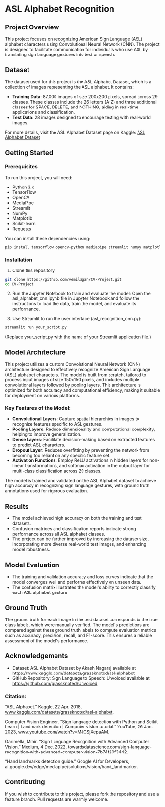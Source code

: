 # ASL Alphabet Recognition

## Project Overview

This project focuses on recognizing American Sign Language (ASL) alphabet characters using Convolutional Neural Network (CNN). The project is designed to facilitate communication for individuals who use ASL by translating sign language gestures into text or speech.

## Dataset

The dataset used for this project is the ASL Alphabet Dataset, which is a collection of images representing the ASL alphabet. It contains:

- **Training Data**: 87,000 images of size 200x200 pixels, spread across 29 classes. These classes include the 26 letters (A-Z) and three additional classes for SPACE, DELETE, and NOTHING, aiding in real-time applications and classification.
- **Test Data**: 28 images designed to encourage testing with real-world images.

For more details, visit the ASL Alphabet Dataset page on Kaggle: [ASL Alphabet Dataset](https://www.kaggle.com/datasets/grassknoted/asl-alphabet)

## Getting Started

### Prerequisites

To run this project, you will need:
- Python 3.x
- TensorFlow
- OpenCV
- MediaPipe
- Streamlit
- NumPy
- Matplotlib
- Scikit-learn
- Requests

You can install these dependencies using:

```bash
pip install tensorflow opencv-python mediapipe streamlit numpy matplotlib scikit-learn requests
```

### Installation

1. Clone this repository: 
```bash
git clone https://github.com/vemilagan/CV-Project.git
cd CV-Project
```

2. Run the Jupyter Notebook to train and evaluate the model:
Open the asl_alphabet_cnn.ipynb file in Jupyter Notebook and follow the instructions to load the data, train the model, and evaluate its performance.

3. Use Streamlit to run the user interface (asl_recognition_cnn.py):
```bash
streamlit run your_script.py
```
(Replace your_script.py with the name of your Streamlit application file.)

## Model Architecture
This project utilizes a custom Convolutional Neural Network (CNN) architecture designed to effectively recognize American Sign Language (ASL) alphabet characters. The model is built from scratch, tailored to process input images of size 150x150 pixels, and includes multiple convolutional layers followed by pooling layers. This architecture is optimized for both accuracy and computational efficiency, making it suitable for deployment on various platforms.

### Key Features of the Model:
- **Convolutional Layers**: Capture spatial hierarchies in images to recognize features specific to ASL gestures.
- **Pooling Layers**: Reduce dimensionality and computational complexity, helping to improve generalization.
- **Dense Layers**: Facilitate decision-making based on extracted features to predict ASL characters.
- **Dropout Layer**: Reduces overfitting by preventing the network from becoming too reliant on any specific feature set.
- **Activation Functions**: Employ ReLU activations in hidden layers for non-linear transformations, and softmax activation in the output layer for multi-class classification across 29 classes.

The model is trained and validated on the ASL Alphabet dataset to achieve high accuracy in recognizing sign language gestures, with ground truth annotations used for rigorous evaluation.

## Results
- The model achieved high accuracy on both the training and test datasets.
- Confusion matrices and classification reports indicate strong performance across all ASL alphabet classes.
- The project can be further improved by increasing the dataset size, incorporating more diverse real-world test images, and enhancing model robustness.

## Model Evaluation
- The training and validation accuracy and loss curves indicate that the model converges well and performs effectively on unseen data.
- The confusion matrix illustrates the model's ability to correctly classify each ASL alphabet gesture

## Ground Truth
The ground truth for each image in the test dataset corresponds to the true class labels, which were manually verified. The model's predictions are compared against these ground truth labels to compute evaluation metrics such as accuracy, precision, recall, and F1-score. This ensures a reliable assessment of the model's performance.

## Acknowledgements
- Dataset: ASL Alphabet Dataset by Akash Nagaraj available at https://www.kaggle.com/datasets/grassknoted/asl-alphabet
- GitHub Repository: Sign Language to Speech: Unvoiced available at https://github.com/grassknoted/Unvoiced

### Citation:
“ASL Alphabet.” Kaggle, 22 Apr. 2018, www.kaggle.com/datasets/grassknoted/asl-alphabet.

Computer Vision Engineer. “Sign language detection with Python and Scikit Learn | Landmark detection | Computer vision tutorial.” YouTube, 26 Jan. 2023, www.youtube.com/watch?v=MJCSjXepaAM.

Garimella, Mihir. “Sign Language Recognition with Advanced Computer Vision.” Medium, 4 Dec. 2022, towardsdatascience.com/sign-language-recognition-with-advanced-computer-vision-7b74f20f3442.

“Hand landmarks detection guide.” Google AI for Developers, ai.google.dev/edge/mediapipe/solutions/vision/hand_landmarker.

## Contributing
If you wish to contribute to this project, please fork the repository and use a feature branch. Pull requests are warmly welcome.
